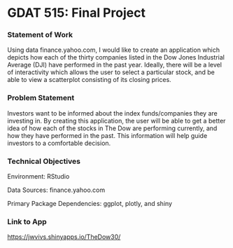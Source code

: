 # GDAT 515: Final Project
### Statement of Work
Using data finance.yahoo.com, I would like to create an application which depicts how each of the thirty companies listed in the Dow Jones Industrial Average (DJI) have performed in the past year. Ideally, there will be a level of interactivity which allows the user to select a particular stock, and be able to view a scatterplot consisting of its closing prices.

### Problem Statement
Investors want to be informed about the index funds/companies they are investing in. By creating this application, the user will be able to get a better idea of how each of the stocks in The Dow are performing currently, and how they have performed in the past. This information will help guide investors to a comfortable decision.

### Technical Objectives
Environment: RStudio

Data Sources: finance.yahoo.com

Primary Package Dependencies: ggplot, plotly, and shiny

### Link to App
https://jwvivs.shinyapps.io/TheDow30/


